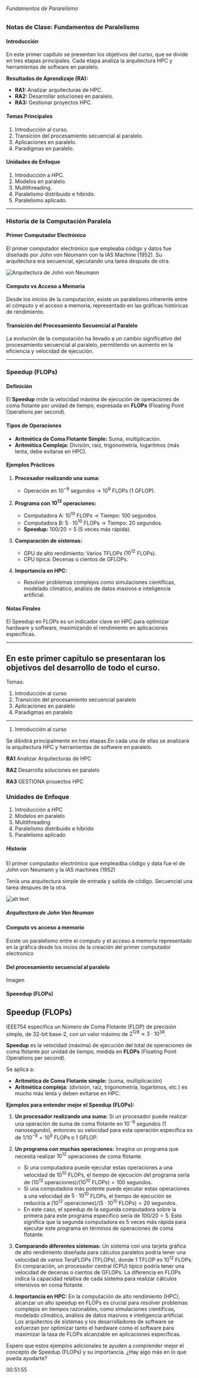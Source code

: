 ######  Fundamentos de Pararelismo

### Notas de Clase: Fundamentos de Paralelismo

#### Introducción
En este primer capítulo se presentan los objetivos del curso, que se divide en tres etapas principales. Cada etapa analiza la arquitectura HPC y herramientas de software en paralelo.

**Resultados de Aprendizaje (RA):**
- **RA1:** Analizar arquitecturas de HPC.
- **RA2:** Desarrollar soluciones en paralelo.
- **RA3:** Gestionar proyectos HPC.

#### Temas Principales
1. Introducción al curso.
2. Transición del procesamiento secuencial al paralelo.
3. Aplicaciones en paralelo.
4. Paradigmas en paralelo.

#### Unidades de Enfoque
1. Introducción a HPC.
2. Modelos en paralelo.
3. Multithreading.
4. Paralelismo distribuido e híbrido.
5. Paralelismo aplicado.

---

### Historia de la Computación Paralela

#### Primer Computador Electrónico
El primer computador electrónico que empleaba código y datos fue diseñado por John von Neumann con la IAS Machine (1952). Su arquitectura era secuencial, ejecutando una tarea después de otra.

![Arquitectura de John von Neumann](image.png)

#### Computo vs Acceso a Memoria
Desde los inicios de la computación, existe un paralelismo inherente entre el cómputo y el acceso a memoria, representado en las gráficas históricas de rendimiento.

#### Transición del Procesamiento Secuencial al Paralelo
La evolución de la computación ha llevado a un cambio significativo del procesamiento secuencial al paralelo, permitiendo un aumento en la eficiencia y velocidad de ejecución.

---

### Speedup (FLOPs)

#### Definición
El **Speedup** mide la velocidad máxima de ejecución de operaciones de coma flotante por unidad de tiempo, expresada en **FLOPs** (Floating Point Operations per second).

#### Tipos de Operaciones
- **Aritmética de Coma Flotante Simple:** Suma, multiplicación.
- **Aritmética Compleja:** División, raíz, trigonometría, logaritmos (más lenta, debe evitarse en HPC).

#### Ejemplos Prácticos
1. **Procesador realizando una suma:**
    - Operación en $10^{-9}$ segundos → $10^9$ FLOPs (1 GFLOP).

2. **Programa con $10^{12}$ operaciones:**
    - Computadora A: $10^{10}$ FLOPs → Tiempo: 100 segundos.
    - Computadora B: $5 \cdot 10^{10}$ FLOPs → Tiempo: 20 segundos.
    - **Speedup:** $100 / 20 = 5$ (5 veces más rápida).

3. **Comparación de sistemas:**
    - GPU de alto rendimiento: Varios TFLOPs ($10^{12}$ FLOPs).
    - CPU típica: Decenas o cientos de GFLOPs.

4. **Importancia en HPC:**
    - Resolver problemas complejos como simulaciones científicas, modelado climático, análisis de datos masivos e inteligencia artificial.

#### Notas Finales
El Speedup en FLOPs es un indicador clave en HPC para optimizar hardware y software, maximizando el rendimiento en aplicaciones específicas.

--- 
En este primer capítulo se presentaran los objetivos del desarrollo de todo el curso.
------
Temas: 

1. Introducción al curso 
2. Transición del procesamiento secuencial paralelo 
3. Aplicaciones en paralelo 
4. Paradigmas en paralelo

------ 


1. Introducción al curso 

Se dibidirá principalmente en tres etapas.En cada una de ellas se analizará la arquitectura HPC y herramientas de softwere en paralelo. 



**RA1**
Analizar Arquitecturas de HPC 


**RA2**
Desarrolla 
soluciones en paralelo

**RA3**
GESTIONA prouectos HPC


### Unidades de Enfoque 

1. Introducción a HPC 
2. Modelos en paralelo
3. Multithreading
4. Paralelismo distribuido e híbrido 
5. Paralelismo aplicado


##### Historia 

El primer computador electrónico que empleadba código  y data fue el de John von Neumann y la IAS machines (1952)

Tenía una arquitectura simple de entrada y salida de código. Secuencial una tarea despues de la otra. 

![alt text][def]

[def]: image.png

##### Arquitectura de John Van Neuman 

#### Computo vs acceso a memorio 

Existe un paralelismo entre el computo y el acceso a memorio representado en la gráfica desde los incios de la creación del primer computador electronico 


#### Del procesamiento secuencial al paralelo 

Imagen 


#### Speeedup (FLOPs)

## Speedup (FLOPs)

IEEE754 especifica un Número de Coma Flotante (FLOP) de precisión simple, de 32-bit base-2, con un valor máximo de $2^{128} \approx 3 \cdot 10^{38}$.

**Speedup** es la velocidad (máxima) de ejecución del total de operaciones de coma flotante por unidad de tiempo, medida en **FLOPs** (Floating Point Operations per second).

Se aplica a:

* **Aritmética de Coma Flotante simple:** (suma, multiplicación)
* **Aritmética compleja:** (división, raíz, trigonometría, logaritmos, etc.) es mucho más lenta y deben evitarse en HPC.

**Ejemplos para entender mejor el Speedup (FLOPs):**

1.  **Un procesador realizando una suma:** Si un procesador puede realizar una operación de suma de coma flotante en $10^{-9}$ segundos (1 nanosegundo), entonces su velocidad para esta operación específica es de $1 / 10^{-9} = 10^9$ FLOPs o 1 GFLOP.

2.  **Un programa con muchas operaciones:** Imagina un programa que necesita realizar $10^{12}$ operaciones de coma flotante.
    * Si una computadora puede ejecutar estas operaciones a una velocidad de $10^{10}$ FLOPs, el tiempo de ejecución del programa sería de $(10^{12} \text{ operaciones}) / (10^{10} \text{ FLOPs}) = 100$ segundos.
    * Si una computadora más potente puede ejecutar estas operaciones a una velocidad de $5 \cdot 10^{10}$ FLOPs, el tiempo de ejecución se reduciría a $(10^{12} \text{ operaciones}) / (5 \cdot 10^{10} \text{ FLOPs}) = 20$ segundos.
    * En este caso, el speedup de la segunda computadora sobre la primera para este programa específico sería de $100 / 20 = 5$. Esto significa que la segunda computadora es 5 veces más rápida para ejecutar este programa en términos de operaciones de coma flotante.

3.  **Comparando diferentes sistemas:** Un sistema con una tarjeta gráfica de alto rendimiento diseñada para cálculos paralelos podría tener una velocidad de varios TeraFLOPs (TFLOPs), donde 1 TFLOP es $10^{12}$ FLOPs. En comparación, un procesador central (CPU) típico podría tener una velocidad de decenas o cientos de GFLOPs. La diferencia en FLOPs indica la capacidad relativa de cada sistema para realizar cálculos intensivos en coma flotante.

4.  **Importancia en HPC:** En la computación de alto rendimiento (HPC), alcanzar un alto speedup en FLOPs es crucial para resolver problemas complejos en tiempos razonables, como simulaciones científicas, modelado climático, análisis de datos masivos e inteligencia artificial. Los arquitectos de sistemas y los desarrolladores de software se esfuerzan por optimizar tanto el hardware como el software para maximizar la tasa de FLOPs alcanzable en aplicaciones específicas.

Espero que estos ejemplos adicionales te ayuden a comprender mejor el concepto de Speedup (FLOPs) y su importancia. ¿Hay algo más en lo que pueda ayudarte?



00:51:55